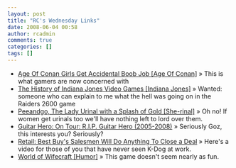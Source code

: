 ```yaml
---
layout: post
title: "RC's Wednesday Links"
date: 2008-06-04 00:58
author: rcadmin
comments: true
categories: []
tags: []
---
```

<ul>
<li><a href="http://feeds.gawker.com/~r/kotaku/full/~3/303138707/age-of-conan-girls-get-accidental-boob-job" title="Age Of Conan Girls Get Accidental Boob Job [Age Of Conan]">Age Of Conan Girls Get Accidental Boob Job [Age Of Conan]</a> &raquo; This is what gamers are now concerned with</li>
<li><a href="http://feeds.gawker.com/~r/kotaku/full/~3/302193197/the-history-of-indiana-jones-video-games" title="The History of Indiana Jones Video Games [Indiana Jones]">The History of Indiana Jones Video Games [Indiana Jones]</a> &raquo; Wanted: someone who can explain to me what the hell was going on in the Raiders 2600 game</li>
<li><a href="http://feeds.gawker.com/~r/gizmodo/full/~3/301217309/peeandgo-the-lady-urinal-with-a-splash-of-gold" title="Peeandgo, The Lady Urinal with a Splash of Gold [She-rinal]">Peeandgo, The Lady Urinal with a Splash of Gold [She-rinal]</a> &raquo; Oh no! If women get urinals too we'll have nothing left to lord over them.</li>
<li><a href="http://kotaku.com/5011292/rip-guitar-hero-2005+2008" title="Guitar Hero: On Tour: R.I.P. Guitar Hero (2005-2008)">Guitar Hero: On Tour: R.I.P. Guitar Hero (2005-2008)</a> &raquo; Seriously Goz, this interests you? Seriously?</li>
<li><a href="http://gizmodo.com/393273/best-buys-salesmen-will-do-anything-to-close-a-sale" title="Retail: Best Buy's Salesmen Will Do Anything To Close a Deal">Retail: Best Buy's Salesmen Will Do Anything To Close a Deal</a> &raquo; Here's a video for those of you that have never seen K-Dog at work.</li>
<li><a href="http://feeds.gawker.com/~r/kotaku/full/~3/293827080/world-of-wifecraft" title="World of Wifecraft [Humor]">World of Wifecraft [Humor]</a> &raquo; This game doesn't seem nearly as fun.</li>
</ul>

